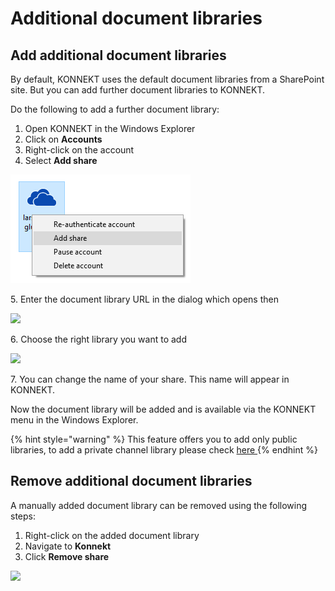 # Additional document libraries

## Add additional document libraries

By default, KONNEKT uses the default document libraries from a SharePoint site. But you can add further document libraries to KONNEKT.

Do the following to add a further document library:

1. Open KONNEKT in the Windows Explorer
2. Click on **Accounts**
3. Right-click on the account
4. Select **Add share**

![](../../../.gitbook/assets/add-share-menu.png)

5\. Enter the document library URL in the dialog which opens then

![](<../../../.gitbook/assets/2021-05-28 10\_04\_26-Windows Sandbox.png>)

6\. Choose the right library you want to add

![](<../../../.gitbook/assets/2021-05-28 10\_06\_12-Windows Sandbox.png>)

7\. You can change the name of your share. This name will appear in KONNEKT.

Now the document library will be added and is available via the KONNEKT menu in the Windows Explorer.

{% hint style="warning" %}
This feature offers you to add only public libraries, to add a private channel library please check [here ](auto-mapping.md#example-2-add-teams-private-channels-automatically-to-konnekt-explorer-window)
{% endhint %}

## Remove additional document libraries

A manually added document library can be removed using the following steps:

1. Right-click on the added document library
2. Navigate to **Konnekt**
3. Click **Remove share**

![](<../../../.gitbook/assets/2022-08-02 16\_13\_44-Window.png>)
